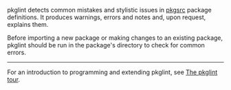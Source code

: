pkglint detects common mistakes and stylistic issues in
[pkgsrc](https://www.pkgsrc.org/) package definitions.
It produces warnings, errors and notes and, upon request, explains them.

Before importing a new package or making changes to an existing package,
pkglint should be run in the package's directory to check for common
errors.

----

For an introduction to programming and extending pkglint,
see [The pkglint tour](codewalk.md).
